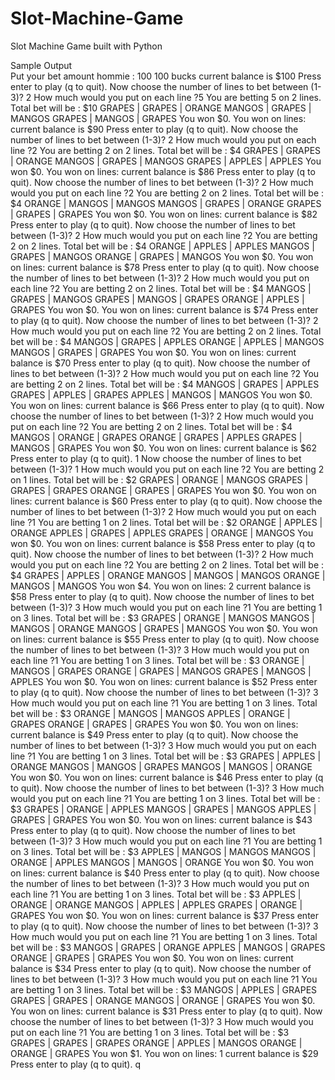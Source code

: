 # Slot-Machine-Game
Slot Machine Game built with Python  

Sample Output  
Put your bet amount hommie : 100
100 bucks
current balance is $100
Press enter to play (q to quit). 
Now choose the number of lines to bet between (1-3)? 2
How much would you put on each line ?5 
You are betting 5 on 2 lines. Total bet will be : $10
GRAPES | GRAPES | ORANGE
MANGOS | GRAPES | MANGOS
GRAPES | MANGOS | GRAPES
You won $0.
You won on lines:
current balance is $90
Press enter to play (q to quit). 
Now choose the number of lines to bet between (1-3)? 2
How much would you put on each line ?2
You are betting 2 on 2 lines. Total bet will be : $4
GRAPES | GRAPES | ORANGE
MANGOS | GRAPES | MANGOS
GRAPES | APPLES | APPLES
You won $0.
You won on lines:
current balance is $86
Press enter to play (q to quit). 
Now choose the number of lines to bet between (1-3)? 2
How much would you put on each line ?2
You are betting 2 on 2 lines. Total bet will be : $4
ORANGE | MANGOS | MANGOS
MANGOS | GRAPES | ORANGE
GRAPES | GRAPES | GRAPES
You won $0.
You won on lines:
current balance is $82
Press enter to play (q to quit). 
Now choose the number of lines to bet between (1-3)? 2
How much would you put on each line ?2
You are betting 2 on 2 lines. Total bet will be : $4
ORANGE | APPLES | APPLES
MANGOS | GRAPES | MANGOS
ORANGE | GRAPES | MANGOS
You won $0.
You won on lines:
current balance is $78
Press enter to play (q to quit). 
Now choose the number of lines to bet between (1-3)? 2
How much would you put on each line ?2
You are betting 2 on 2 lines. Total bet will be : $4
MANGOS | GRAPES | MANGOS
GRAPES | MANGOS | GRAPES
ORANGE | APPLES | GRAPES
You won $0.
You won on lines:
current balance is $74
Press enter to play (q to quit). 
Now choose the number of lines to bet between (1-3)? 2
How much would you put on each line ?2
You are betting 2 on 2 lines. Total bet will be : $4
MANGOS | GRAPES | APPLES
ORANGE | APPLES | MANGOS
MANGOS | GRAPES | GRAPES
You won $0.
You won on lines:
current balance is $70
Press enter to play (q to quit). 
Now choose the number of lines to bet between (1-3)? 2
How much would you put on each line ?2
You are betting 2 on 2 lines. Total bet will be : $4
MANGOS | GRAPES | APPLES
GRAPES | APPLES | GRAPES
APPLES | MANGOS | MANGOS
You won $0.
You won on lines:
current balance is $66
Press enter to play (q to quit). 
Now choose the number of lines to bet between (1-3)? 2
How much would you put on each line ?2
You are betting 2 on 2 lines. Total bet will be : $4
MANGOS | ORANGE | GRAPES
ORANGE | GRAPES | APPLES
GRAPES | MANGOS | GRAPES
You won $0.
You won on lines:
current balance is $62
Press enter to play (q to quit). 1
Now choose the number of lines to bet between (1-3)? 1
How much would you put on each line ?2
You are betting 2 on 1 lines. Total bet will be : $2
GRAPES | ORANGE | MANGOS
GRAPES | GRAPES | GRAPES
ORANGE | GRAPES | GRAPES
You won $0.
You won on lines:
current balance is $60
Press enter to play (q to quit). 
Now choose the number of lines to bet between (1-3)? 2
How much would you put on each line ?1
You are betting 1 on 2 lines. Total bet will be : $2
ORANGE | APPLES | ORANGE
APPLES | GRAPES | APPLES
GRAPES | ORANGE | MANGOS
You won $0.
You won on lines:
current balance is $58
Press enter to play (q to quit). 
Now choose the number of lines to bet between (1-3)? 2
How much would you put on each line ?2
You are betting 2 on 2 lines. Total bet will be : $4
GRAPES | APPLES | ORANGE
MANGOS | MANGOS | MANGOS
ORANGE | MANGOS | MANGOS
You won $4.
You won on lines: 2
current balance is $58
Press enter to play (q to quit). 
Now choose the number of lines to bet between (1-3)? 3
How much would you put on each line ?1
You are betting 1 on 3 lines. Total bet will be : $3
GRAPES | ORANGE | MANGOS
MANGOS | MANGOS | ORANGE
MANGOS | GRAPES | MANGOS
You won $0.
You won on lines:
current balance is $55
Press enter to play (q to quit). 
Now choose the number of lines to bet between (1-3)? 3
How much would you put on each line ?1
You are betting 1 on 3 lines. Total bet will be : $3
ORANGE | MANGOS | GRAPES
ORANGE | GRAPES | MANGOS
GRAPES | MANGOS | APPLES
You won $0.
You won on lines:
current balance is $52
Press enter to play (q to quit). 
Now choose the number of lines to bet between (1-3)? 3
How much would you put on each line ?1
You are betting 1 on 3 lines. Total bet will be : $3
ORANGE | MANGOS | MANGOS
APPLES | ORANGE | GRAPES
ORANGE | GRAPES | GRAPES
You won $0.
You won on lines:
current balance is $49
Press enter to play (q to quit). 
Now choose the number of lines to bet between (1-3)? 3
How much would you put on each line ?1
You are betting 1 on 3 lines. Total bet will be : $3
GRAPES | APPLES | ORANGE
MANGOS | MANGOS | GRAPES
MANGOS | MANGOS | ORANGE
You won $0.
You won on lines:
current balance is $46
Press enter to play (q to quit). 
Now choose the number of lines to bet between (1-3)? 3
How much would you put on each line ?1
You are betting 1 on 3 lines. Total bet will be : $3
GRAPES | ORANGE | APPLES
MANGOS | GRAPES | MANGOS
APPLES | GRAPES | GRAPES
You won $0.
You won on lines:
current balance is $43
Press enter to play (q to quit). 
Now choose the number of lines to bet between (1-3)? 3
How much would you put on each line ?1
You are betting 1 on 3 lines. Total bet will be : $3
APPLES | MANGOS | MANGOS
MANGOS | ORANGE | APPLES
MANGOS | MANGOS | ORANGE
You won $0.
You won on lines:
current balance is $40
Press enter to play (q to quit). 
Now choose the number of lines to bet between (1-3)? 3
How much would you put on each line ?1
You are betting 1 on 3 lines. Total bet will be : $3
APPLES | ORANGE | ORANGE
MANGOS | APPLES | APPLES
GRAPES | ORANGE | GRAPES
You won $0.
You won on lines:
current balance is $37
Press enter to play (q to quit). 
Now choose the number of lines to bet between (1-3)? 3
How much would you put on each line ?1
You are betting 1 on 3 lines. Total bet will be : $3
MANGOS | GRAPES | ORANGE
APPLES | MANGOS | GRAPES
ORANGE | GRAPES | GRAPES
You won $0.
You won on lines:
current balance is $34
Press enter to play (q to quit). 
Now choose the number of lines to bet between (1-3)? 3
How much would you put on each line ?1
You are betting 1 on 3 lines. Total bet will be : $3
MANGOS | APPLES | GRAPES
GRAPES | GRAPES | ORANGE
MANGOS | ORANGE | GRAPES
You won $0.
You won on lines:
current balance is $31
Press enter to play (q to quit). 
Now choose the number of lines to bet between (1-3)? 3
How much would you put on each line ?1
You are betting 1 on 3 lines. Total bet will be : $3
GRAPES | GRAPES | GRAPES
ORANGE | APPLES | MANGOS
ORANGE | ORANGE | GRAPES
You won $1.
You won on lines: 1
current balance is $29
Press enter to play (q to quit). q
